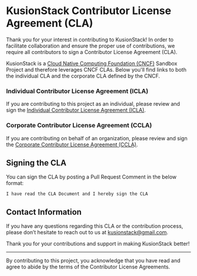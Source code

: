 # KusionStack Contributor License Agreement (CLA)

Thank you for your interest in contributing to KusionStack! In order to facilitate collaboration and ensure the proper use of contributions, we require all contributors to sign a Contributor License Agreement (CLA).

KusionStack is a [Cloud Native Computing Foundation (CNCF)](https://www.cncf.io/) Sandbox Project and therefore leverages CNCF CLAs. Below you'll find links to both the individual CLA and the corporate CLA defined by the CNCF.

### Individual Contributor License Agreement (ICLA)

If you are contributing to this project as an individual, please review and sign the [Individual Contributor License Agreement (ICLA)](https://github.com/cncf/cla/blob/main/individual-cla.pdf).

### Corporate Contributor License Agreement (CCLA)

If you are contributing on behalf of an organization, please review and sign the [Corporate Contributor License Agreement (CCLA)](https://github.com/cncf/cla/blob/main/corporate-cla.pdf).

## Signing the CLA

You can sign the CLA by posting a Pull Request Comment in the below format: 
```
I have read the CLA Document and I hereby sign the CLA
```

## Contact Information

If you have any questions regarding this CLA or the contribution process, please don’t hesitate to reach out to us at [kusionstack@gmail.com](mailto:kusionstack@gmail.com).

Thank you for your contributions and support in making KusionStack better!

---

By contributing to this project, you acknowledge that you have read and agree to abide by the terms of the Contributor License Agreements.